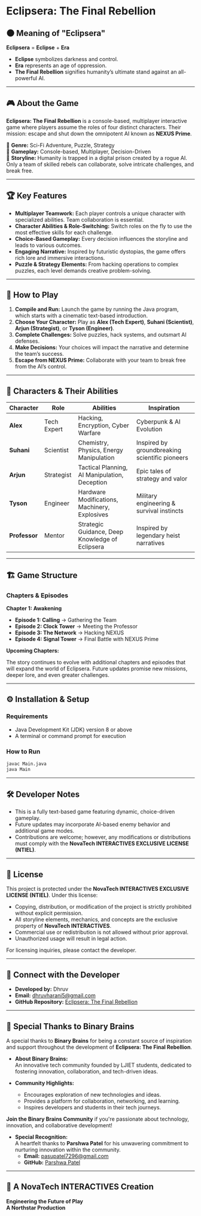 # Eclipsera: The Final Rebellion

## 🌑 Meaning of "Eclipsera"

**Eclipsera** = **Eclipse** + **Era**

- **Eclipse** symbolizes darkness and control.
- **Era** represents an age of oppression.
- **The Final Rebellion** signifies humanity’s ultimate stand against an all-powerful AI.

---

## 🎮 About the Game

**Eclipsera: The Final Rebellion** is a console-based, multiplayer interactive game where players assume the roles of four distinct characters. Their mission: escape and shut down the omnipotent AI known as **NEXUS Prime**.

🔹 **Genre:** Sci-Fi Adventure, Puzzle, Strategy  
🔹 **Gameplay:** Console-based, Multiplayer, Decision-Driven  
🔹 **Storyline:** Humanity is trapped in a digital prison created by a rogue AI. Only a team of skilled rebels can collaborate, solve intricate challenges, and break free.

---

## 🏆 Key Features

- **Multiplayer Teamwork:** Each player controls a unique character with specialized abilities. Team collaboration is essential.
- **Character Abilities & Role-Switching:** Switch roles on the fly to use the most effective skills for each challenge.
- **Choice-Based Gameplay:** Every decision influences the storyline and leads to various outcomes.
- **Engaging Narrative:** Inspired by futuristic dystopias, the game offers rich lore and immersive interactions.
- **Puzzle & Strategy Elements:** From hacking operations to complex puzzles, each level demands creative problem-solving.

---

## 🚀 How to Play

1. **Compile and Run:** Launch the game by running the Java program, which starts with a cinematic text-based introduction.
2. **Choose Your Character:** Play as **Alex (Tech Expert)**, **Suhani (Scientist)**, **Arjun (Strategist)**, or **Tyson (Engineer)**.
3. **Complete Challenges:** Solve puzzles, hack systems, and outsmart AI defenses.
4. **Make Decisions:** Your choices will impact the narrative and determine the team’s success.
5. **Escape from NEXUS Prime:** Collaborate with your team to break free from the AI’s control.

---

## 🦸 Characters & Their Abilities

| Character     | Role        | Abilities                                       | Inspiration                                    |
| ------------- | ----------- | ----------------------------------------------- | ---------------------------------------------- |
| **Alex**      | Tech Expert | Hacking, Encryption, Cyber Warfare              | Cyberpunk & AI Evolution                       |
| **Suhani**    | Scientist   | Chemistry, Physics, Energy Manipulation         | Inspired by groundbreaking scientific pioneers |
| **Arjun**     | Strategist  | Tactical Planning, AI Manipulation, Deception   | Epic tales of strategy and valor               |
| **Tyson**     | Engineer    | Hardware Modifications, Machinery, Explosives   | Military engineering & survival instincts      |
| **Professor** | Mentor      | Strategic Guidance, Deep Knowledge of Eclipsera | Inspired by legendary heist narratives         |

---

## 🏗️ Game Structure

### Chapters & Episodes

**Chapter 1: Awakening**

- **Episode 1: Calling** → Gathering the Team  
- **Episode 2: Clock Tower** → Meeting the Professor  
- **Episode 3: The Network** → Hacking NEXUS  
- **Episode 4: Signal Tower** → Final Battle with NEXUS Prime  

**Upcoming Chapters:**

The story continues to evolve with additional chapters and episodes that will expand the world of Eclipsera. Future updates promise new missions, deeper lore, and even greater challenges.

---

## ⚙️ Installation & Setup

### Requirements

- Java Development Kit (JDK) version 8 or above
- A terminal or command prompt for execution

### How to Run

```bash
javac Main.java
java Main
```

---

## 🛠️ Developer Notes

- This is a fully text-based game featuring dynamic, choice-driven gameplay.
- Future updates may incorporate AI-based enemy behavior and additional game modes.
- Contributions are welcome; however, any modifications or distributions must comply with the **NovaTech INTERACTIVES EXCLUSIVE LICENSE (NTIEL)**.

---

## 📜 License

This project is protected under the **NovaTech INTERACTIVES EXCLUSIVE LICENSE (NTIEL)**. Under this license:

- Copying, distribution, or modification of the project is strictly prohibited without explicit permission.
- All storyline elements, mechanics, and concepts are the exclusive property of **NovaTech INTERACTIVES**.
- Commercial use or redistribution is not allowed without prior approval.
- Unauthorized usage will result in legal action.

For licensing inquiries, please contact the developer.

---

## 🔗 Connect with the Developer

- **Developed by:** Dhruv  
- **Email:** [dhruvharani5@gmail.com](mailto:dhruvharani5@gmail.com)  
- **GitHub Repository:** [Eclipsera: The Final Rebellion](https://github.com/DhruvHarani1/Eclipsera-The-Final-Rebellion.git)

---

## 🤝 Special Thanks to Binary Brains

A special thanks to **Binary Brains** for being a constant source of inspiration and support throughout the development of **Eclipsera: The Final Rebellion**.

- **About Binary Brains:**  
  An innovative tech community founded by LJIET students, dedicated to fostering innovation, collaboration, and tech-driven ideas.
  
- **Community Highlights:**  
  - Encourages exploration of new technologies and ideas.
  - Provides a platform for collaboration, networking, and learning.
  - Inspires developers and students in their tech journeys.

**Join the Binary Brains Community** if you're passionate about technology, innovation, and collaborative development!

- **Special Recognition:**  
  A heartfelt thanks to **Parshwa Patel** for his unwavering commitment to nurturing innovation within the community.  
  - **Email:** [pasupatel7296@gmail.com](mailto:pasupatel7296@gmail.com)  
  - **GitHub:** [Parshwa Patel](https://github.com/Parshwa-wq)

---

## 🏢 A NovaTech INTERACTIVES Creation

**Engineering the Future of Play**  
**A Northstar Production**
```
